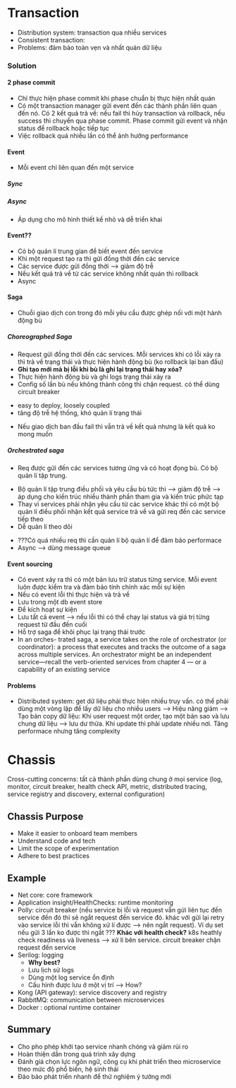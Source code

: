 # Transaction
- Distribution system: transaction qua nhiều services
- Consistent transaction: 
- Problems: đảm bảo toàn vẹn và nhất quán dữ liệu
### Solution
#### 2 phase commit
- Chỉ thực hiện phase commit khi phase chuẩn bị thực hiện nhất quán
- Có một transaction manager gửi event đến các thành phần liên quan đến nó. Có 2 kết quả trả về: nếu fail thì hủy transaction và rollback, nếu success thì chuyển qua phase commit. Phase commit gửi event và nhận status để rollback hoặc tiếp tục
- Việc rollback quá nhiều lần có thể ảnh hưởng performance
#### Event
- Mỗi event chỉ liên quan đến một service
##### Sync
##### Async
- Áp dụng cho mô hình thiết kế nhỏ và dễ triển khai

#### Event??
- Có bộ quản lí trung gian để biết event đến service
- Khi một request tạo ra thì gửi đồng thời đến các service
- Các service được gửi đồng thời --> giảm độ trễ
- Nếu kết quả trả về từ các service không nhất quán thì rollback
- Async
#### Saga
- Chuỗi giao dịch con trong đó mỗi yêu cầu được ghép nối với một hành động bù
##### Choreographed Saga
- Request gửi đồng thời đến các services. Mỗi services khi có lỗi xảy ra thì trả về trạng thái và thực hiện hành động bù (ko rollback lại ban đầu)
- __Ghi tạo mới mà bị lỗi khi bù là ghi lại trạng thái hay xóa?__
- Thực hiện hành động bù và ghi logs trạng thái xảy ra
- Config số lần bù nếu không thành công thì chặn request. có thể dùng circuit breaker
+ easy to deploy, loosely coupled
+ tăng độ trễ hệ thống, khó quản lí trạng thái
- Nếu giao dịch ban đầu fail thì vẫn trả về kết quả nhưng là kết quả ko mong muốn
##### Orchestrated saga
- Req được gửi đến các services tương ứng và có hoạt đọng bù. Có bộ quản lí tập trung. 
+ Bộ quản lí tập trung điều phối và yêu cầu bù tức thì --> giảm độ trễ --> áp dụng cho kiến trúc nhiều thành phần tham gia và kiến trúc phức tạp
+ Thay vì services phải nhận yêu cầu từ các service khác thì có một bộ quản lí điều phối nhận kết quả service trả về và gửi req đến các service tiếp theo 
+ Dễ quản lí theo dõi
- ???Có quá nhiều req thì cần quản lí bộ quản lí để đảm bảo performace
- Async --> dùng message queue
#### Event sourcing
- Có event xảy ra thì có một bản lưu trữ status từng service. Mỗi event luôn được kiểm tra và đảm bảo tính chính xác mỗi sự kiện
- Nếu có event lỗi thì thực hiện và trả về
- Lưu trong một db event store 
- Để kích hoạt sự kiện
- Lưu tất cả event --> nếu lỗi thì có thể chạy lại status và giá trị từng request từ đầu đến cuối
- Hỗ trợ saga để khôi phục lại trạng thái trước
- In an orches- trated saga, a service takes on the role of orchestrator (or coordinator): a process that executes and tracks the outcome of a saga across multiple services. An orchestrator might be an independent service—recall the verb-oriented services from chapter 4 — or a capability of an existing service

#### Problems
- Distributed system: get dữ liệu phải thực hiện nhiều truy vấn. có thể phải dùng một vòng lặp để lấy dữ liệu cho nhiều users --> Hiệu năng giảm
--> Tạo bản copy dữ liệu: Khi user request một order, tạo một bản sao và lưu chung dữ liệu --> lưu dư thừa. Khi update thì phải update nhiều nơi. Tăng performace nhưng tăng complexity

# Chassis
Cross-cutting concerns: tất cả thành phần dùng chung ở mọi service (log, monitor, circuit breaker, health check API, metric, distributed tracing, service registry and discovery, external configuration)
## Chassis Purpose
- Make it easier to onboard team members
- Understand code and tech
- Limit the scope of experimentation
- Adhere to best practices
## Example
- Net core: core framework
- Application insight/HealthChecks: runtime monitoring
- Polly: circuit breaker (nếu service bị lỗi và request vẫn gửi liên tục đến service đến đó thì sẽ ngắt request đến service đó. khác với gửi lại retry vào service lỗi thì vẫn không xử lí được --> nên ngắt request). Ví dụ set nếu gửi 3 lần ko được thì ngắt
??? __Khác với health check?__
k8s heathly check readiness và liveness --> xử lí bên service. circuit breaker chặn request đến service
- Serilog: logging
    + __Why best?__
    + Lưu lịch sử logs
    + Dùng một log service ổn định
    + Cấu hình được lưu ở một vị trí --> How?
- Kong (API gateway): service discovery and registry
- RabbitMQ: communication between microservices
- Docker : optional runtime container

## Summary
- Cho pho phép khởi tạo service nhanh chóng và giảm rủi ro
- Hoàn thiện dần trong quá trình xây dựng
- Đánh giá chọn lực ngôn ngữ, công cụ khi phát triển theo microservice theo mức độ phổ biến, hệ sinh thái
- Đảo bảo phát triển nhanh để thử nghiệm ý tưởng mới
